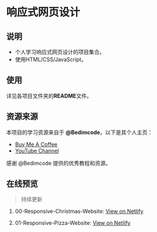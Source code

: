 # 响应式网页设计

## 说明

- 个人学习响应式网页设计的项目集合。
- 使用HTML/CSS/JavaScript。

## 使用

详见各项目文件夹的**README**文件。

## 资源来源

本项目的学习资源来自于 **@Bedimcode**。以下是其个人主页：

- [Buy Me A Coffee](https://buymeacoffee.com/bedimcode)
- [YouTube Channel](https://www.youtube.com/@Bedimcode)

感谢 @Bedimcode 提供的优秀教程和资源。

## 在线预览

>持续更新

1. 00-Responsive-Christmas-Website: [View on Netlify](https://drfg-bedimcode-webpractice-christmas.netlify.app/)

2. 01-Responsive-Pizza-Website: [View on Netlify](https://drfg-bedimcode-webpractice-pizza.netlify.app/)
